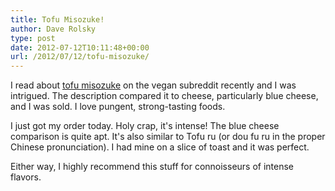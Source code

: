 ```yaml
---
title: Tofu Misozuke!
author: Dave Rolsky
type: post
date: 2012-07-12T10:11:48+00:00
url: /2012/07/12/tofu-misozuke/
---
```


I read about [tofu misozuke][1] on the vegan subreddit recently and I was intrigued. The description
compared it to cheese, particularly blue cheese, and I was sold. I love pungent, strong-tasting
foods.

I just got my order today. Holy crap, it's intense! The blue cheese comparison is quite apt. It's
also similar to Tofu ru (or dou fu ru in the proper Chinese pronunciation). I had mine on a slice of
toast and it was perfect.

Either way, I highly recommend this stuff for connoisseurs of intense flavors.

[1]: http://www.rauom.com/goodies/tofu-misozuke/
